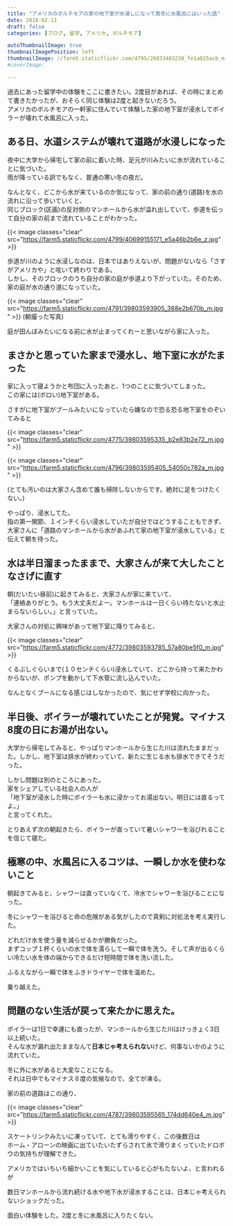 ```yaml
---
title: "アメリカのボルチモアの家の地下室が水浸しになって真冬に水風呂にはいった話"
date: 2018-02-11
draft: false
categories: [ブログ, 留学, アメリカ, ボルチモア]

autoThumbnailImage: true
thumbnailImagePosition: left
thumbnailImage: //farm5.staticflickr.com/4795/26833483238_fe1a025acb_m.jpg
#coverImage:

---
```


過去にあった留学中の体験をここに書きたい。2度目があれば、その時にまとめて書きたかったが、おそらく同じ体験は2度と起きないだろう。  
アメリカのボルチモアの一軒家に住んでいて体験した家の地下室が浸水してボイラーが壊れて水風呂に入った。  

## ある日、水道システムが壊れて道路が水浸しになった

夜中に大学から帰宅して家の前に着いた時、足元が川みたいに水が流れていることに気づいた。  
雨が降っている訳でもなく、普通の寒い冬の夜だ。  

なんとなく、どこから水が来ているのか気になって、家の前の通り(道路)を水の流れに沿って歩いていくと、  
同じブロック(区画)の反対側のマンホールから水が溢れ出していて、歩道を伝って自分の家の前まで流れていることがわかった。  

{{< image classes="clear" src="https://farm5.staticflickr.com/4799/40699155171_e5a46b2b6e_z.jpg" >}}

歩道が川のように水浸しなのは、日本ではありえないが、問題がないなら「さすがアメリカや」と呟いて終わりである。  
しかし、そのブロックのうち自分の家の庭が歩道より下がっていた。そのため、家の庭が水の通り道になっていた。  


{{< image classes="clear" src="https://farm5.staticflickr.com/4791/39803593905_388e2b670b_m.jpg" >}}
(朝撮った写真)  

庭が田んぼみたいになる前に水が止まってくれーと思いながら家に入った。  


## まさかと思っていた家まで浸水し、地下室に水がたまった

家に入って寝ようかと布団に入ったあと、1つのことに気づいてしまった。  
この家には(ボロい)地下室がある。  

さすがに地下室がプールみたいになっていたら嫌なので恐る恐る地下室をのぞいてみると  


{{< image classes="clear" src="https://farm5.staticflickr.com/4775/39803595335_b2e83b2e72_m.jpg" >}}

{{< image classes="clear" src="https://farm5.staticflickr.com/4796/39803595405_54050c782a_m.jpg" >}}

(とても汚いのは大家さん含めて誰も掃除しないからです。絶対に足をつけたくない。)

やっぱり、浸水してた。  
指の第一関節、１インチくらい浸水していたが自分ではどうすることもできず、  
大家さんに「道路のマンホールから水があふれて家の地下室が浸水している」と伝えて朝を待った。  

## 水は半日溜まったままで、大家さんが来て大したことなさげに直す

朝(だいたい昼前)に起きてみると、大家さんが家に来ていて、  
「連絡ありがとう。もう大丈夫だよー。マンホールは一日くらい待たないと水止まらないらしい。」と言っていた。  

大家さんの対処に興味があって地下室に降りてみると、  

{{< image classes="clear" src="https://farm5.staticflickr.com/4772/39803593785_57a80be5f0_m.jpg" >}}

くるぶしぐらいまで(１０センチくらい)浸水していて、どこから持って来たかわからないが、ポンプを動かして下水菅に流し込んでいた。  

なんとなくプールになる感じはしなかったので、気にせず学校に向かった。  

## 半日後、ボイラーが壊れていたことが発覚。マイナス8度の日にお湯が出ない。

大学から帰宅してみると、やっぱりマンホールから生じた川は流れたままだった。しかし、地下室は排水が終わっていて、新たに生じる水も排水できてそうだった。   

しかし問題は別のところにあった。  
家をシェアしている社会人の人が  
「地下室が浸水した時にボイラーも水に浸かってお湯出ない。明日には直るってよ。」  
と言ってくれた。  

とりあえず次の朝起きたら、ボイラーが直っていて暑いシャワーを浴びれることを信じて寝た。  

## 極寒の中、水風呂に入るコツは、一瞬しか水を使わないこと

朝起きてみると、シャワーは直っていなくて、冷水でシャワーを浴びることになった。  

冬にシャワーを浴びると命の危険がある気がしたので真剣に対処法を考え実行した。  

どれだけ水を使う量を減らせるかが勝負だった。  
まずコップ１杯くらいの水で体を濡らして一瞬で体を洗う。そして声が出るくらい冷たい水を体の端からできるだけ短時間で体を洗い流した。  

ふるえながら一瞬で体をふきドライヤーで体を温めた。  

乗り越えた。  



## 問題のない生活が戻って来たかに思えた。

ボイラーは1日で幸運にも直ったが、マンホールから生じた川はけっきょく3日以上続いた。  
そんな水が漏れ出たままなんて**日本じゃ考えられない**けど、何事ないかのように流れていた。  

冬に外に水があると大変なことになる。  
それは日中でもマイナス８度の気候なので、全てが凍る。  

家の前の道路はこの通り、  

{{< image classes="clear" src="https://farm5.staticflickr.com/4787/39803595565_174dd640e4_m.jpg" >}}

スケートリンクみたいに凍っていて、とても滑りやすく、この後数日は  
ホーム・アローンの映画に出ていたいたずらされて氷で滑りまくっていたドロボウの気持ちが理解できた。  

アメリカではいちいち細かいことを気にしていると心がもたないよ、と言われるが  

数日マンホールから流れ続ける水や地下水が浸水することは、日本じゃ考えられないショックだった。  

面白い体験をした。2度と冬に水風呂に入りたくない。  

